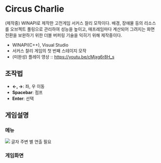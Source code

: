 # Circus Charlie
(제작중) WINAPI로 제작한 고전게임 서커스 찰리 모작이다. 배경, 장애물 등의 리소스를 오브젝트 풀링으로 관리하여 성능을 높이고, 매프레임마다 계산되어 그려지는 화면 전환을 보완하기 위한 더블 버퍼링 기술을 익히기 위해 제작중이다.
- WINAPI(C++), Visual Studio
- 서커스 찰리 게임의 첫 번째 스테이지 모작
- (미완성) 플레이 영상 :: https://youtu.be/cMjxg6r8H_s

## 조작법
- **←, →**: 좌, 우 이동
- **Spacebar**: 점프
- **Enter**: 선택

## 게임설명
### 메뉴
<img src="https://github.com/Bognoeym/Circus-Charlie/assets/66179481/7c1d7428-daa2-4e4d-9a68-05ec6f36a6d0"/>  
글자 주변 별 연출 필요

### 게임화면
